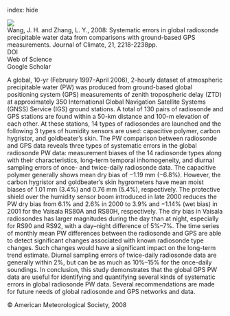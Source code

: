 index: hide

<div class="Citation">
    <div class="Citation-thumb CitationThumb-linked"  data-href="https://doi.org/10.1175/2007jcli1944.1">
      <img src="https://static.claimspace.cloud/climate-study-static/refs/thumbs/2/Wang_and_Zhang_2008-thumb.png" />
    </div>

  <div class="Citation-body">
    <div class="Citation-text">Wang, J. H. and Zhang, L. Y., 2008: Systematic errors in global radiosonde precipitable water data from comparisons with ground-based GPS measurements. <span class="Article-journal">Journal of Climate, </span><span class="Article-volume">21, </span>2218-2238pp.</div>
    <div class="Citation-links">
      <div class="CitationLink" data-href="https://doi.org/10.1175/2007jcli1944.1">
        <div class="CitationLink-icon CitationLink-Doi"></div>
        <div class="CitationLink-text">DOI</div>
      </div>
      <div class="CitationLink" data-href="http://cel.webofknowledge.com/InboundService.do?customersID=atyponcel&smartRedirect=yes&mode=FullRecord&IsProductCode=Yes&product=CEL&Init=Yes&Func=Frame&action=retrieve&SrcApp=literatum&SrcAuth=atyponcel&SID=7CNc3cIRaBKjGbSujFM&UT=WOS:000256261700014">
        <div class="CitationLink-icon CitationLink-Isi"></div>
        <div class="CitationLink-text">Web of Science</div>
      </div>
      <div class="CitationLink" data-href="https://scholar.google.com/scholar?q=10.1175/2007jcli1944.1">
        <div class="CitationLink-icon CitationLink-Scholar"></div>
        <div class="CitationLink-text">Google Scholar</div>
      </div>
    </div>
  </div>
</div>

A global, 10-yr (February 1997–April 2006), 2-hourly dataset of atmospheric precipitable water (PW) was produced from ground-based global positioning system (GPS) measurements of zenith tropospheric delay (ZTD) at approximately 350 International Global Navigation Satellite Systems (GNSS) Service (IGS) ground stations. A total of 130 pairs of radiosonde and GPS stations are found within a 50-km distance and 100-m elevation of each other. At these stations, 14 types of radiosondes are launched and the following 3 types of humidity sensors are used: capacitive polymer, carbon hygristor, and goldbeater’s skin. The PW comparison between radiosonde and GPS data reveals three types of systematic errors in the global radiosonde PW data: measurement biases of the 14 radiosonde types along with their characteristics, long-term temporal inhomogeneity, and diurnal sampling errors of once- and twice-daily radiosonde data. The capacitive polymer generally shows mean dry bias of −1.19 mm (−6.8%). However, the carbon hygristor and goldbeater’s skin hygrometers have mean moist biases of 1.01 mm (3.4%) and 0.76 mm (5.4%), respectively. The protective shield over the humidity sensor boom introduced in late 2000 reduces the PW dry bias from 6.1% and 2.6% in 2000 to 3.9% and −1.14% (wet bias) in 2001 for the Vaisala RS80A and RS80H, respectively. The dry bias in Vaisala radiosondes has larger magnitudes during the day than at night, especially for RS90 and RS92, with a day–night difference of 5%–7%. The time series of monthly mean PW differences between the radiosonde and GPS are able to detect significant changes associated with known radiosonde type changes. Such changes would have a significant impact on the long-term trend estimate. Diurnal sampling errors of twice-daily radiosonde data are generally within 2%, but can be as much as 10%–15% for the once-daily soundings. In conclusion, this study demonstrates that the global GPS PW data are useful for identifying and quantifying several kinds of systematic errors in global radiosonde PW data. Several recommendations are made for future needs of global radiosonde and GPS networks and data.

<div class="Citation-copy">
&copy; American Meteorological Society, 2008
</div>